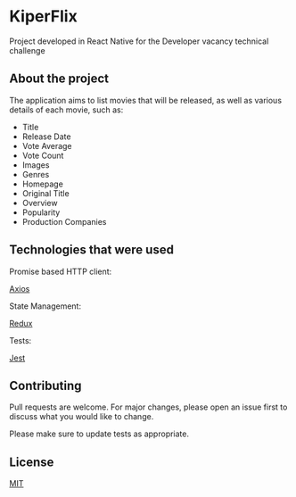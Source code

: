 # KiperFlix

Project developed in React Native for the Developer vacancy technical challenge

## About the project

The application aims to list movies that will be released, as well as various details of each movie, such as:

- Title
- Release Date
- Vote Average
- Vote Count
- Images
- Genres
- Homepage
- Original Title
- Overview
- Popularity
- Production Companies

## Technologies that were used

Promise based HTTP client:

[Axios](https://github.com/axios/axios)

State Management:

[Redux](https://redux.js.org/)

Tests:

[Jest](https://jestjs.io/)

## Contributing

Pull requests are welcome. For major changes, please open an issue first to discuss what you would like to change.

Please make sure to update tests as appropriate.

## License

[MIT](https://choosealicense.com/licenses/mit/)
